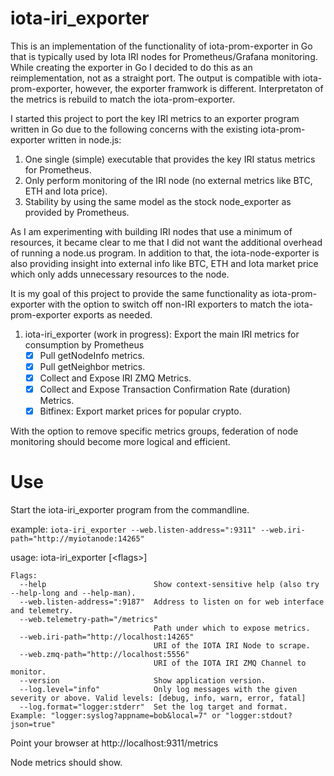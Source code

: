 # iota-iri_exporter

This is an implementation of the functionality of iota-prom-exporter in Go that is typically used by Iota IRI nodes for Prometheus/Grafana monitoring.
While creating the exporter in Go I decided to do this as an reimplementation, not as a straight port. The output is compatible with iota-prom-exporter, however, the exporter framwork is different. Interpretaton of the metrics is rebuild to match the iota-prom-exporter.

I started this project to port the key IRI metrics to an exporter program written in Go due to the following concerns with the existing iota-prom-exporter written in node.js:

1. One single (simple) executable that provides the key IRI status metrics for Prometheus. 
2. Only perform monitoring of the IRI node (no external metrics like BTC, ETH and Iota price).
3. Stability by using the same model as the stock node_exporter as provided by Prometheus.

As I am experimenting with building IRI nodes that use a minimum of resources, it became clear to me that I did not want the additional overhead of running a node.us program. In addition to that, the iota-node-exporter is also providing insight into external info like BTC, ETH and Iota market price which only adds unnecessary resources to the node.

It is my goal of this project to provide the same functionality as iota-prom-exporter with the option to switch off non-IRI exporters to match the iota-prom-exporter exports as needed.

1. iota-iri_exporter (work in progress): Export the main IRI metrics for consumption by Prometheus
	- [x] Pull getNodeInfo metrics.
	- [x] Pull getNeighbor metrics.
	- [x] Collect and Expose IRI ZMQ Metrics. 	
  	- [x] Collect and Expose Transaction Confirmation Rate (duration) Metrics.   
	- [x] Bitfinex: Export market prices for popular crypto.

With the option to remove specific metrics groups, federation of node monitoring should become more logical and efficient.  

# Use

Start the iota-iri_exporter program from the commandline.

example: `iota-iri_exporter --web.listen-address=":9311" --web.iri-path="http://myiotanode:14265"`

usage: iota-iri_exporter [\<flags\>]
```
Flags:
  --help                        Show context-sensitive help (also try --help-long and --help-man).
  --web.listen-address=":9187"  Address to listen on for web interface and telemetry.
  --web.telemetry-path="/metrics"  
                                Path under which to expose metrics.
  --web.iri-path="http://localhost:14265"  
                                URI of the IOTA IRI Node to scrape.
  --web.zmq-path="http://localhost:5556"  
                                URI of the IOTA IRI ZMQ Channel to monitor.
  --version                     Show application version.
  --log.level="info"            Only log messages with the given severity or above. Valid levels: [debug, info, warn, error, fatal]
  --log.format="logger:stderr"  Set the log target and format. Example: "logger:syslog?appname=bob&local=7" or "logger:stdout?json=true"
```


Point your browser at http://localhost:9311/metrics

Node metrics should show.
